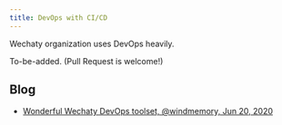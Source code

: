 ```yaml
---
title: DevOps with CI/CD
---
```


Wechaty organization uses DevOps heavily.

To-be-added. (Pull Request is welcome!)

## Blog

- [Wonderful Wechaty DevOps toolset, @windmemory, Jun 20, 2020](https://wechaty.js.org/2020/06/20/wonderful-wechaty-devops-tools/)
